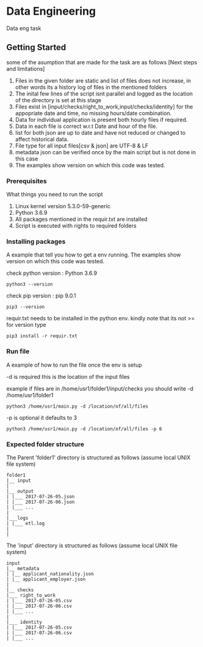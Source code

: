 # Data Engineering 

Data eng task

## Getting Started

some of the asumption that are made for the task are as follows [Next steps and limitations]

1. Files in the given folder are static and list of files does not increase, in other words its a history log of files in the mentioned folders
2. The inital few lines of the script isnt parallel and logged as the location of the directory is set at this stage	
3. Files exist in [input/checks/right_to_work,input/checks/identity] for the appopriate date and time, no missing hours/date combination.
4. Data for individual application is present both hourly files if required.
5. Data in each file is correct w.r.t Date and hour of the file.
6. list for both json are up to date and have not reduced or changed to affect historical data.
7. File type for all input files[csv & json] are UTF-8 & LF
8. metadata json can be verified once by the main script but is not done in this case
9. The examples show version on which this code was tested.  

### Prerequisites

What things you need to run the script


1. Linux kernel version 5.3.0-59-generic
2. Python 3.6.9
3. All packages mentioned in the requir.txt are installed
4. Script is executed with rights to required folders


### Installing packages

A example that tell you how to get a env running.
The examples show version on which this code was tested.

check python version : Python 3.6.9

```
python3 --version
```
check pip version : pip 9.0.1

```
pip3 --version
```

requir.txt needs to be installed in the python env. 
kindly note that its not >= for version type 

```
pip3 install -r requir.txt 
```
### Run file 

A example  of how to run the file once the env is setup

-d is required this is the location of the input files 

example if files are in /home/usr1/folder1/input/checks you should write -d /home/usr1/folder1
```
python3 /home/usr1/main.py -d /location/of/all/files 
```

-p is optional it defaults to 3
```
python3 /home/usr1/main.py -d /location/of/all/files -p 6
```
### Expected folder structure

The Parent 'folder1' directory is structured as follows (assume local UNIX file system)

```
folder1
|__ input
|
|__ output
| |___ 2017-07-26-05.json
| |___ 2017-07-26-06.json
| |___ ...
|
|___logs
| |___ etl.log
|
|
```

The 'input' directory is structured as follows (assume local UNIX file system)

```
input
|__ metadata
| |__ applicant_nationality.json
| |__ applicant_employer.json
|
|__ checks
|___ right_to_work
| |___ 2017-07-26-05.csv
| |___ 2017-07-26-06.csv
| |___ ...
|
|___ identity
| |___ 2017-07-26-05.csv
| |___ 2017-07-26-06.csv
| |___ ...
```